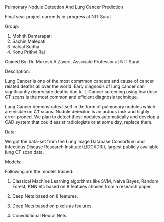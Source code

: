 Pulmonary Nodule Detection And Lung Cancer Prediction


Final year project currently in-progress at NIT Surat

Group:

1. Mohith Damarapati
2. Sachin Malepati
3. Vatsal Sodha
4. Konu Prithvi Raj

Guided By: Dr. Mukesh A Zaveri, Associate Professor at NIT Surat


Description:

Lung Cancer is one of the most commmon cancers and cause of cancer related deaths all over the world.  Early diagnosis of lung cancer can significantly depreciate deaths due to it.  Cancer screening using low dose CT scans is the most common and efficient diagnosis technique.

Lung Cancer demonstrates itself in the form of pulmonary nodules which are visible on CT scans.  Nodule detection is an ardous task and highly error-proned.  We plan to detect these nodules automatically and develop a CAD system that could assist radiologists or at some day, replace them.

Data:

We got the data-set from the Lung Image Database Consortium and Infectious Disease Research Institute (LIDC/IDRI), largest publicly available lung CT scan data.

Models:

Following are the models trained:

1. Classical Machine Learning algorithms like SVM, Naive Bayes, Random Forest, KNN etc based on 8 features chosen from a research paper.

2. Deep Nets based on 8 features.

3. Deep Nets based on pixels as features.

4. Convolutional Neural Nets.  
